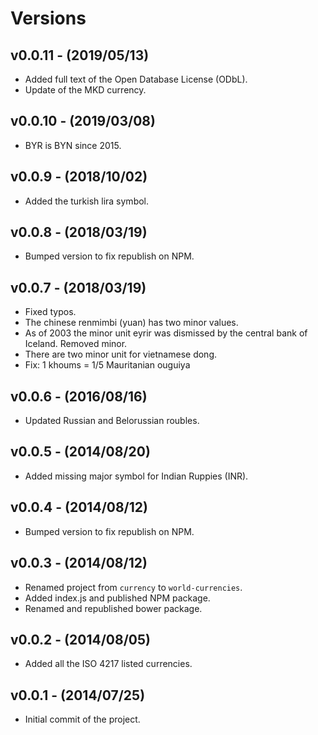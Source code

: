 # Versions

## v0.0.11 - (2019/05/13)

* Added full text of the Open Database License (ODbL).
* Update of the MKD currency.


## v0.0.10 - (2019/03/08)

* BYR is BYN since 2015.


## v0.0.9 - (2018/10/02)

* Added the turkish lira symbol.


## v0.0.8 - (2018/03/19)

* Bumped version to fix republish on NPM.


## v0.0.7 - (2018/03/19)

* Fixed typos.
* The chinese renmimbi (yuan) has two minor values.
* As of 2003 the minor unit eyrir was dismissed by the central bank of Iceland. Removed minor.
* There are two minor unit for vietnamese dong.
* Fix: 1 khoums = 1/5 Mauritanian ouguiya


## v0.0.6 - (2016/08/16)

* Updated Russian and Belorussian roubles.


## v0.0.5 - (2014/08/20)

* Added missing major symbol for Indian Ruppies (INR).


## v0.0.4 - (2014/08/12)

* Bumped version to fix republish on NPM.


## v0.0.3 - (2014/08/12)

* Renamed project from `currency` to `world-currencies`.
* Added index.js and published NPM package.
* Renamed and republished bower package.


## v0.0.2 - (2014/08/05)

* Added all the ISO 4217 listed currencies.


## v0.0.1 - (2014/07/25)

* Initial commit of the project.
